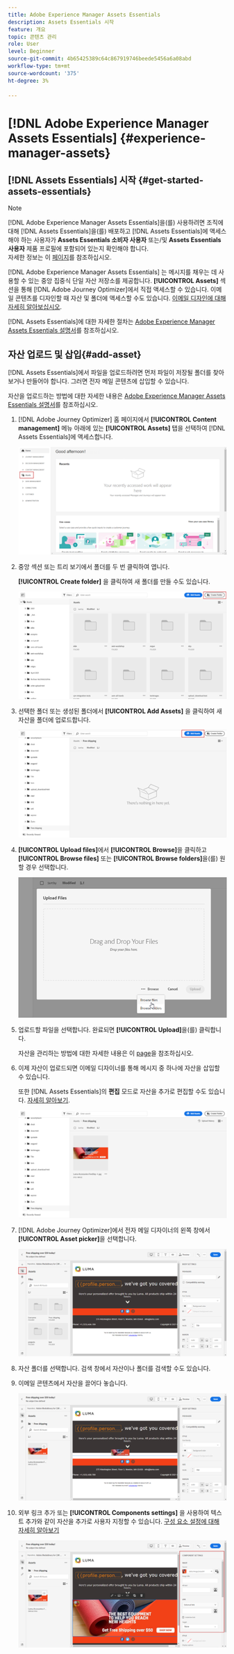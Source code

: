 ```yaml
---
title: Adobe Experience Manager Assets Essentials
description: Assets Essentials 시작
feature: 개요
topic: 콘텐츠 관리
role: User
level: Beginner
source-git-commit: 4b65425389c64c867919746beede5456a6a08abd
workflow-type: tm+mt
source-wordcount: '375'
ht-degree: 3%

---
```


#  [!DNL Adobe Experience Manager Assets Essentials] {#experience-manager-assets}

## [!DNL Assets Essentials] 시작  {#get-started-assets-essentials}

>[!NOTE]
>
> [!DNL Adobe Experience Manager Assets Essentials]을(를) 사용하려면 조직에 대해 [!DNL Assets Essentials]을(를) 배포하고 [!DNL Assets Essentials]에 액세스해야 하는 사용자가 **Assets Essentials 소비자 사용자** 또는/및 **Assets Essentials 사용자** 제품 프로필에 포함되어 있는지 확인해야 합니다. <br> 자세한 정보는 이  [페이지](https://experienceleague.adobe.com/docs/experience-manager-assets-essentials/help/deploy-administer.html)를 참조하십시오.

[!DNL Adobe Experience Manager Assets Essentials] 는 메시지를 채우는 데 사용할 수 있는 중앙 집중식 단일 자산 저장소를 제공합니다. **[!UICONTROL Assets]** 섹션을 통해 [!DNL Adobe Journey Optimizer]에서 직접 액세스할 수 있습니다. 이메일 콘텐츠를 디자인할 때 자산 및 폴더에 액세스할 수도 있습니다. [이메일 디자인에 대해 자세히 알아보십시오](design-emails.md).

[!DNL Assets Essentials]에 대한 자세한 절차는 [Adobe Experience Manager Assets Essentials 설명서](https://experienceleague.adobe.com/docs/experience-manager-assets-essentials/help/introduction.html)를 참조하십시오.

## 자산 업로드 및 삽입{#add-asset}

[!DNL Assets Essentials]에서 파일을 업로드하려면 먼저 파일이 저장될 폴더를 찾아보거나 만들어야 합니다. 그러면 전자 메일 콘텐츠에 삽입할 수 있습니다.

자산을 업로드하는 방법에 대한 자세한 내용은 [Adobe Experience Manager Assets Essentials 설명서](https://experienceleague.adobe.com/docs/experience-manager-assets-essentials/help/add-delete.html)를 참조하십시오.

1. [!DNL Adobe Journey Optimizer] 홈 페이지에서 **[!UICONTROL Content management]** 메뉴 아래에 있는 **[!UICONTROL Assets]** 탭을 선택하여 [!DNL Assets Essentials]에 액세스합니다.

   ![](assets/media_library_1.png)

1. 중앙 섹션 또는 트리 보기에서 폴더를 두 번 클릭하여 엽니다.

   **[!UICONTROL Create folder]** 을 클릭하여 새 폴더를 만들 수도 있습니다.

   ![](assets/media_library_8.png)

1. 선택한 폴더 또는 생성된 폴더에서 **[!UICONTROL Add Assets]** 을 클릭하여 새 자산을 폴더에 업로드합니다.

   ![](assets/media_library_2.png)

1. **[!UICONTROL Upload files]**&#x200B;에서 **[!UICONTROL Browse]**&#x200B;을 클릭하고 **[!UICONTROL Browse files]** 또는 **[!UICONTROL Browse folders]**&#x200B;을(를) 원할 경우 선택합니다.

   ![](assets/media_library_3.png)

1. 업로드할 파일을 선택합니다. 완료되면 **[!UICONTROL Upload]**&#x200B;을(를) 클릭합니다.

   자산을 관리하는 방법에 대한 자세한 내용은 이 [page](https://experienceleague.adobe.com/docs/experience-manager-assets-essentials/help/manage-organize.html?lang=en)을 참조하십시오.

1. 이제 자산이 업로드되면 이메일 디자이너를 통해 메시지 중 하나에 자산을 삽입할 수 있습니다.

   또한 [!DNL Assets Essentials]의 **편집** 모드로 자산을 추가로 편집할 수도 있습니다. [자세히 알아보기](https://experienceleague.adobe.com/docs/experience-manager-assets-essentials/help/edit-images.html).

   ![](assets/media_library_12.png)

1. [!DNL Adobe Journey Optimizer]에서 전자 메일 디자이너의 왼쪽 창에서 **[!UICONTROL Asset picker]**&#x200B;을 선택합니다.

   ![](assets/media_library_5.png)

1. 자산 폴더를 선택합니다. 검색 창에서 자산이나 폴더를 검색할 수도 있습니다.

1. 이메일 콘텐츠에서 자산을 끌어다 놓습니다.

   ![](assets/media_library_6.png)

1. 외부 링크 추가 또는 **[!UICONTROL Components settings]** 을 사용하여 텍스트 추가와 같이 자산을 추가로 사용자 지정할 수 있습니다. [구성 요소 설정에 대해 자세히 알아보기](content-components.md)

   ![](assets/media_library_13.png)
